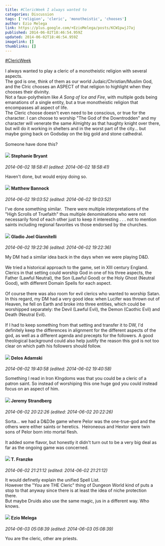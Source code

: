 ```yaml
---
title: #ClericWeek I always wanted to
categories: Discussion
tags: ['religion', 'cleric', 'monotheistic', 'chooses']
author: Ezio Melega
link: https://plus.google.com/+EzioMelega/posts/KCW1pwjJ7aj
published: 2014-06-02T18:46:54.959Z
updated: 2014-06-02T18:46:54.959Z
imagelink: []
thumblinks: []
---
```


 <a rel="nofollow" class="ot-hashtag" href="https://plus.google.com/s/%23ClericWeek/posts">#ClericWeek</a>  <br /><br />I always wanted to play a cleric of a monotheistic religion with several aspects.<br />The god is one, think of them as our world Judaic/Christian/Muslim God, and the Clric chooses an ASPECT of that religion to highlight when they chooses their divinity.<br />Not a faux-polytheism like <i>A Song of Ice and Fire</i>, with multiple gods being emanations of a single entity, but a true monotheistic religion that encompasses all aspect of life.<br />The Cleric choose doesn&#39;t even need to be conscious, or true for the character. I can choose to worship &quot;The God of the Downtrodden&quot; and my character will venerate the same Almighty as that haughty knight over there, but will do it working in shelters and in the worst part of the city... but maybe going back on Godsday on the big gold and stone cathedral.<br /><br />Someone have done this?
<div id='comment z132i1kosl3svntng23kwluxunzrvjk0q'>
  <h4><img src='{{site.baseurl}}//images/avatars/117607363824545671895_photo.jpg'> Stephanie Bryant</h4>
      <p><cite>2014-06-02 18:58:41 (edited: 2014-06-02 18:58:41)</cite></p>
        <p>Haven&#39;t done, but would enjoy doing so.</p>
</div>
        

<div id='comment z132i1kosl3svntng23kwluxunzrvjk0q'>
  <h4><img src='{{site.baseurl}}//images/avatars/114115509368774227944_photo.jpg'> Matthew Bannock</h4>
      <p><cite>2014-06-02 19:03:52 (edited: 2014-06-02 19:03:52)</cite></p>
        <p>I&#39;ve done something similar.  There were multiple interpretations of the &quot;High Scrolls of Truefaith&quot; thus multiple denominations who were not necessarily fond of each other just to keep it interesting . . . not to mention saints including regional favorites vs those endorsed by the churches. </p>
</div>
        

<div id='comment z132i1kosl3svntng23kwluxunzrvjk0q'>
  <h4><img src='{{site.baseurl}}//images/avatars/115125017822530477379_photo.jpg'> Gladio Joel Giannitelli</h4>
      <p><cite>2014-06-02 19:22:36 (edited: 2014-06-02 19:22:36)</cite></p>
        <p>My DM had a similar idea back in the days when we were playing D&amp;D.<br /><br />We tried a historical approach to the game, set in XIII century England. Clerics in that setting could worship God in one of his three aspects, the Father (Lawful Neutral), the Son (Lawful Good) or the Holy Ghost (Neutral Good), with different Domain Spells for each aspect.<br /><br />Of course there was also room for evil clerics who wanted to worship Satan. In this regard, my DM had a very good idea: when Lucifer was thrown out of Heaven, he fell on Earth and broke into three entities, which could be worshipped separately: the Devil (Lawful Evil), the Demon (Caothic Evil) and Death (Neutral Evil).<br /><br />If I had to keep something from that setting and transfer it to DW, I&#39;d definitely keep the differences in alignment for the different aspects of the god, as well as a different agenda and precepts for the followers. A good theological background could also help justify the reason this god is not too clear on which path his followers should follow.</p>
</div>
        

<div id='comment z132i1kosl3svntng23kwluxunzrvjk0q'>
  <h4><img src='{{site.baseurl}}//images/avatars/112189206383181484786_photo.jpg'> Delos Adamski</h4>
      <p><cite>2014-06-02 19:40:58 (edited: 2014-06-02 19:40:58)</cite></p>
        <p>Something I read in Iron KIngdoms was that you could be a cleric of a patron saint. So instead of worshiping this one huge god you could instead focus on an aspect of him.</p>
</div>
        

<div id='comment z132i1kosl3svntng23kwluxunzrvjk0q'>
  <h4><img src='{{site.baseurl}}//images/avatars/102595580176380683252_photo.jpg'> Jeremy Strandberg</h4>
      <p><cite>2014-06-02 20:22:26 (edited: 2014-06-02 20:22:26)</cite></p>
        <p>Sorta... we had a D&amp;D3e game where Pelor was the one-true-god and the others were either saints or heretics.  Heironeous and Hextor were twin sons of Pelor born into mortal flesh. <br /><br />It added some flavor, but honestly it didn&#39;t turn out to be a very big deal as far as the ongoing game was concerned. </p>
</div>
        

<div id='comment z132i1kosl3svntng23kwluxunzrvjk0q'>
  <h4><img src='{{site.baseurl}}//images/avatars/110330901807759406775_photo.jpg'> T. Franzke</h4>
      <p><cite>2014-06-02 21:21:12 (edited: 2014-06-02 21:21:12)</cite></p>
        <p>It would definetly explain the unified Spell List. <br />However the &quot;You are THE Cleric&quot; thing of Dungeon World kind of puts a stop to that anyway since there is at least the idea of niche protection there. <br />But maybe Druids also use the same magic, jus in a different way. Who knows. </p>
</div>
        

<div id='comment z132i1kosl3svntng23kwluxunzrvjk0q'>
  <h4><img src='{{site.baseurl}}//images/avatars/106208215013894151619_photo.jpg'> Ezio Melega</h4>
      <p><cite>2014-06-03 05:08:39 (edited: 2014-06-03 05:08:39)</cite></p>
        <p>You are the cleric, other are priests.</p>
</div>
        